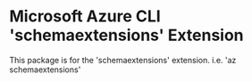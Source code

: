 Microsoft Azure CLI 'schemaextensions' Extension
==========================================

This package is for the 'schemaextensions' extension.
i.e. 'az schemaextensions'
